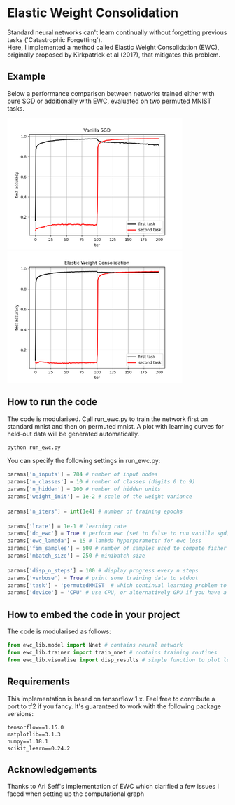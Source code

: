 # Elastic Weight Consolidation 
Standard neural networks can't learn continually without forgetting previous tasks ('Catastrophic Forgetting').  
Here, I implemented a method called Elastic Weight Consolidation (EWC), originally proposed by Kirkpatrick et al (2017), that mitigates this problem.

## Example
Below a performance comparison between networks trained either with pure SGD or additionally with EWC, evaluated on two permuted MNIST tasks. 

<img src="performance_sgd.png" alt="Network without EWC" width="400"/> <img src="performance_ewc.png" alt="Network with EWC" width="400"/>
<!-- ![Network without EWC](performance_sgd.png =100x)    
![Network with EWC](performance_ewc.png =100x) -->



## How to run the code 
The code is modularised. Call run_ewc.py to train the network first on standard mnist and then on permuted mnist. A plot with learning curves for held-out data will be generated automatically. 
```bash
python run_ewc.py
```

You can specify the following settings in run_ewc.py:

```python
params['n_inputs'] = 784 # number of input nodes
params['n_classes'] = 10 # number of classes (digits 0 to 9)
params['n_hidden'] = 100 # number of hidden units
params['weight_init'] = 1e-2 # scale of the weight variance

params['n_iters'] = int(1e4) # number of training epochs

params['lrate'] = 1e-1 # learning rate
params['do_ewc'] = True # perform ewc (set to false to run vanilla sgd)
params['ewc_lambda'] = 15 # lambda hyperparameter for ewc loss
params['fim_samples'] = 500 # number of samples used to compute fisher information matrix
params['mbatch_size'] = 250 # minibatch size 

params['disp_n_steps'] = 100 # display progress every n steps
params['verbose'] = True # print some training data to stdout
params['task'] = 'permutedMNIST' # which continual learning problem to tackle. supports 'permutedMNIST' and 'splitMNIST'
params['device'] = 'CPU' # use CPU, or alternatively GPU if you have a fast video card that supports CUDA.

```

## How to embed the code in your project 
The code is modularised as follows:

```python
from ewc_lib.model import Nnet # contains neural network
from ewc_lib.trainer import train_nnet # contains training routines
from ewc_lib.visualise import disp_results # simple function to plot learning curves
```



## Requirements
This implementation is based on tensorflow 1.x. Feel free to contribute a port to tf2 if you fancy.
It's guaranteed to work with the following package versions:
```
tensorflow==1.15.0
matplotlib==3.1.3
numpy==1.18.1
scikit_learn==0.24.2
```


## Acknowledgements
Thanks to Ari Seff's implementation of EWC which clarified a few issues I faced when setting up the computational graph



